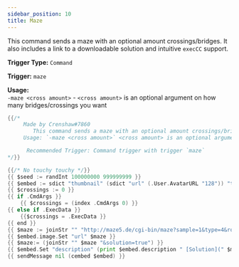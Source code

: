 ```yaml
---
sidebar_position: 10
title: Maze
---
```


This command sends a maze with an optional amount crossings/bridges. It also includes a link to a downloadable solution and intuitive `execCC` support.

**Trigger Type:** `Command`

**Trigger:** `maze`

**Usage:**  
`-maze <cross amount>` - `<cross amount>` is an optional argument on how many bridges/crossings you want

```go
{{/*
     Made by Crenshaw#7860
	    This command sends a maze with an optional amount crossings/bridges. It also includes a link to a downloadable solution and .ExecData support.
     Usage: `-maze <cross amount>` <cross amount> is an optional argument on how many bridges/crossings you want

 	  Recommended Trigger: Command trigger with trigger `maze`
*/}}

{{/* No touchy touchy */}}
{{ $seed := randInt 100000000 999999999 }}
{{ $embed := sdict "thumbnail" (sdict "url" (.User.AvatarURL "128")) "title" (title "maze") "description" (joinStr "" "Requested by " .User.String " -") "image" (sdict "url" nil) "color" 123 }}
{{ $crossings := 0 }}
{{ if .CmdArgs }}
	{{ $crossings = (index .CmdArgs 0) }}
{{ else if .ExecData }}
	{{$crossings = .ExecData }}
{{ end }}
{{ $maze := joinStr "" "http://maze5.de/cgi-bin/maze?sample=1&type=4&rows=12&columns=12&crossings=" $crossings "&seed=" $seed "&algorithm=backtracker&algorithm=0.5&foreground=%23ffffff&background=%2336393f&bordersize=16&cellsize=32&linewidth=2.5&format=png" }}
{{ $embed.image.Set "url" $maze }}
{{ $maze:= (joinStr "" $maze "&solution=true") }}
{{ $embed.Set "description" (print $embed.description " [Solution](" $maze ")") }}
{{ sendMessage nil (cembed $embed) }}
```
